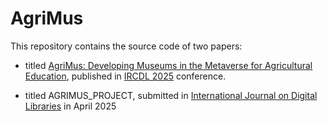 # AgriMus

This repository contains the source code of two papers:

- titled [AgriMus: Developing Museums in the Metaverse for Agricultural Education](https://ceur-ws.org/Vol-3937/paper16.pdf), published in <a href="https://ircdl2025.uniud.it">IRCDL 2025</a> conference.

- titled AGRIMUS_PROJECT, submitted in [International Journal on Digital Libraries](https://link.springer.com/journal/799) in April 2025

  

